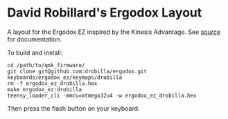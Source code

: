 David Robillard's Ergodox Layout
================================

A layout for the Ergodox EZ inspired by the Kinesis Advantage.
See [source](keymap.c) for documentation.

To build and install:

    cd /path/to/qmk_firmware/
    git clone git@github.com:drobilla/ergodox.git keyboards/ergodox_ez/keymaps/drobilla
    rm -f ergodox_ez_drobilla.hex
    make ergodox_ez:drobilla
    teensy_loader_cli -mmcu=atmega32u4 -w ergodox_ez_drobilla.hex

Then press the flash button on your keyboard.
